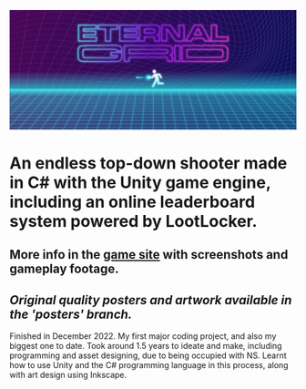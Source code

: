 ![game banner](https://github.com/desolaterobot/eternal-grid/blob/posters/site-banner.png)

# An endless top-down shooter made in C# with the Unity game engine, including an online leaderboard system powered by LootLocker.
## More info in the [game site](http://desolaterobot.itch.io/eternal-grid) with screenshots and gameplay footage.
## *Original quality posters and artwork available in the 'posters' branch.*

Finished in December 2022. My first major coding project, and also my biggest one to date. Took around 1.5 years to ideate and make, including programming and asset designing, due to being occupied with NS. Learnt how to use Unity and the C# programming language in this process, along with art design using Inkscape. 
